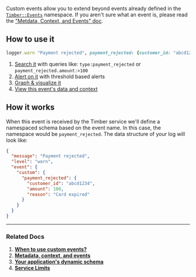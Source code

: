 Custom events allow you to extend beyond events already defined in
the [`Timber::Events`](http://www.rubydoc.info/github/timberio/timber-ruby/Timber/Events) namespace. If you aren't sure what an event is, please read the ["Metdata, Context, and Events" doc](/concepts/metadata-context-and-events).


## How to use it

```ruby
logger.warn "Payment rejected", payment_rejected: {customer_id: "abcd1234", amount: 100, reason: "Card expired"}
```

1. [Search it](/app/console-log-viewer/searching) with queries like: `type:payment_rejected` or `payment_rejected.amount:>100`
2. [Alert on it](/app/alerts) with threshold based alerts
3. [Graph & visualize it](/app/graphs)
4. [View this event's data and context](/app/console-log-viewer/view-metadata-and-context)


## How it works

When this event is received by the Timber service we'll define a namespaced schema based on the event name. In this case, the namespace would be `payment_rejected`. The data structure of your log will look like:

```json
{
  "message": "Payment rejected",
  "level": "warn",
  "event": {
    "custom": {
      "payment_rejected": {
        "customer_id": "abcd1234",
        "amount": 100,
        "reason": "Card expired"
      }
    }
  }
}
```

---

### Related Docs

1. [**When to use custom events?**](/guides/when-to-use-custom-events)
2. [**Metadata, context, and events**](/concepts/metadata-context-and-events)
3. [**Your application's dynamic schema**](/concepts/application-schema)
4. [**Service Limits**](/concepts/service-limits)
